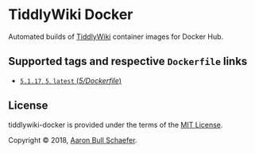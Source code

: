 TiddlyWiki Docker
=================

Automated builds of [TiddlyWiki][] container images for Docker Hub.

[TiddlyWiki]: https://tiddlywiki.com/

## Supported tags and respective `Dockerfile` links

- [`5.1.17`, `5`, `latest` (*5/Dockerfile*)](https://github.com/elasticdog/tiddlywiki-docker/blob/master/5/Dockerfile)

License
-------

tiddlywiki-docker is provided under the terms of the
[MIT License](https://en.wikipedia.org/wiki/MIT_License).

Copyright &copy; 2018, [Aaron Bull Schaefer](mailto:aaron@elasticdog.com).

